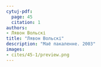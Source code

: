 ```yaml
---
cytuj-pdf:
  page: 45
  citation: 1
authors:
- Лявон Вольскі
title: "Лявон Вольскі"
description: "Маё пакаленне. 2003"
images:
- cites/45-1/preview.png
---
```

